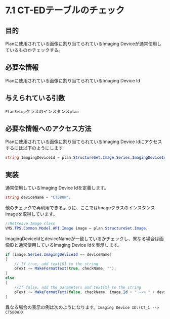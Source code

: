 # 7.1 CT-EDテーブルのチェック

## 目的

Planに使用されている画像に割り当てられているImaging Deviceが通常使用しているものかチェックする。

## 必要な情報

Planに使用されている画像に割り当てられているImaging Device Id

## 与えられている引数

`PlanSetup`クラスのインスタンス`plan`

## 必要な情報へのアクセス方法
Planに使用されている画像に割り当てられているImaging Device Idにアクセスするには以下のようにします
```csharp
string ImagingDeviceId = plan.StructureSet.Image.Series.ImagingDeviceId;
```

## 実装
通常使用しているImaging Device Idを定義します。
```csharp
string deviceName = "CT580W";
```

他のチェックで再利用できるように、ここではImageクラスのインスタンスimageを取得しています。
```csharp
//Retreave Image class
VMS.TPS.Common.Model.API.Image image = plan.StructureSet.Image;
```

ImagingDeviceIdとdeviceNameが一致しているかチェックし、異なる場合は画像IDと通常使用しているImaging Device Idを表示します。
```csharp
if (image.Series.ImagingDeviceId == deviceName)
{
	// If true, add text[O] to the string 
	oText += MakeFormatText(true, checkName, "");
}
else
{
	//If false, add the parameters and text[X] to the string 
	oText += MakeFormatText(false, checkName, image.Id + " --> " + deviceName);
}
```

異なる場合の表示の例は次のようになります。`Imaging Device ID:(CT_1 --> CT580W)X`